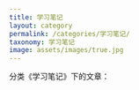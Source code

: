 ```yaml
---
title: 学习笔记
layout: category
permalink: /categories/学习笔记/
taxonomy: 学习笔记
image: assets/images/true.jpg
---
```


分类《学习笔记》下的文章：